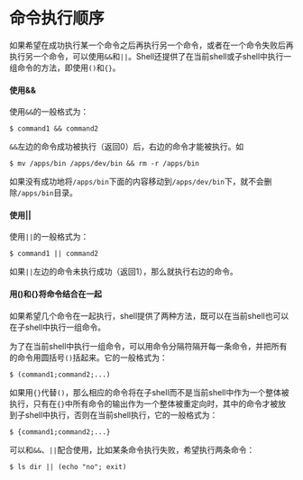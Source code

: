 # 命令执行顺序

如果希望在成功执行某一个命令之后再执行另一个命令，或者在一个命令失败后再执行另一个命令，可以使用`&&`和`||`。Shell还提供了在当前shell或子shell中执行一组命令的方法，即使用`()`和`{}`。

#### 使用&&

使用`&&`的一般格式为：

```shell
$ command1 && command2
```

`&&`左边的命令成功被执行（返回0）后，右边的命令才能被执行。如

```shell
$ mv /apps/bin /apps/dev/bin && rm -r /apps/bin
```

如果没有成功地将`/apps/bin`下面的内容移动到`/apps/dev/bin`下，就不会删除`/apps/bin`目录。



#### 使用||

使用`||`的一般格式为：

```SHELL
$ command1 || command2
```

如果`||`左边的命令未执行成功（返回1），那么就执行右边的命令。



#### 用()和{}将命令结合在一起

如果希望几个命令在一起执行，shell提供了两种方法，既可以在当前shell也可以在子shell中执行一组命令。

为了在当前shell中执行一组命令，可以用命令分隔符隔开每一条命令，并把所有的命令用圆括号`()`括起来。它的一般格式为：

```shell
$ (command1;command2;...)
```

如果用`{}`代替`()`，那么相应的命令将在子shell而不是当前shell中作为一个整体被执行，只有在`{}`中所有命令的输出作为一个整体被重定向时，其中的命令才被放到子shell中执行，否则在当前shell执行，它的一般格式为：

```shell
$ {command1;command2;...}
```

可以和`&&`、`||`配合使用，比如某条命令执行失败，希望执行两条命令：

```shell
$ ls dir || (echo "no"; exit)
```


